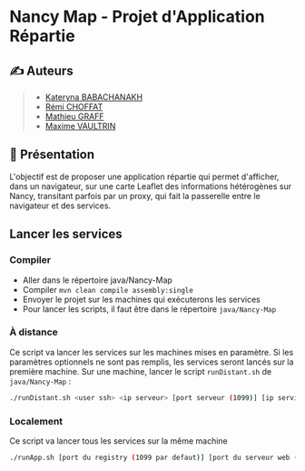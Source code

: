 # Nancy Map - Projet d'Application Répartie

## ✍️ Auteurs

> - [Kateryna BABACHANAKH](https://github.com/babachanakh-kateryna)
> - [Rémi CHOFFAT](https://github.com/remi-choffat)
> - [Mathieu GRAFF](https://github.com/Cesareuh)
> - [Maxime VAULTRIN](https://github.com/vmaxime03)

## 📖 Présentation

L'objectif est de proposer une application répartie qui permet d'afficher, dans un navigateur, sur une carte Leaflet
des informations hétérogènes sur Nancy, transitant parfois par un proxy, qui fait la passerelle entre le navigateur et
des services.

## Lancer les services
### Compiler
- Aller dans le répertoire java/Nancy-Map
- Compiler `mvn clean compile assembly:single`
- Envoyer le projet sur les machines qui exécuterons les services
- Pour lancer les scripts, il faut être dans le répertoire `java/Nancy-Map`
### À distance
Ce script va lancer les services sur les machines mises en paramètre. Si les paramètres optionnels ne sont pas remplis, les services seront lancés sur la première machine.
Sur une machine, lancer le script `runDistant.sh` de `java/Nancy-Map` : 
```bash
./runDistant.sh <user ssh> <ip serveur> [port serveur (1099)] [ip serviceproxy] [port serviceproxy] [ip servicedb] [port servicedb] [port serveur web (9090)]
```
### Localement
Ce script va lancer tous les services sur la même machine
```bash
./runApp.sh [port du registry (1099 par defaut)] [port du serveur web (9090 par defaut)]
```
